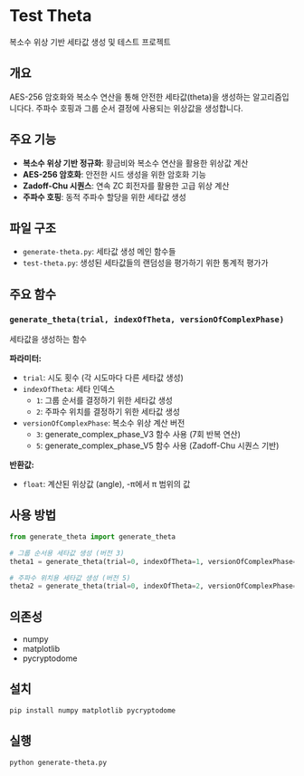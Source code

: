 # Test Theta

복소수 위상 기반 세타값 생성 및 테스트 프로젝트

## 개요

AES-256 암호화와 복소수 연산을 통해 안전한 세타값(theta)을 생성하는 알고리즘입니다다. 
주파수 호핑과 그룹 순서 결정에 사용되는 위상값을 생성합니다.

## 주요 기능

- **복소수 위상 기반 정규화**: 황금비와 복소수 연산을 활용한 위상값 계산
- **AES-256 암호화**: 안전한 시드 생성을 위한 암호화 기능
- **Zadoff-Chu 시퀀스**: 연속 ZC 회전자를 활용한 고급 위상 계산
- **주파수 호핑**: 동적 주파수 할당을 위한 세타값 생성

## 파일 구조

- `generate-theta.py`: 세타값 생성 메인 함수들
- `test-theta.py`: 생성된 세타값들의 랜덤성을 평가하기 위한 통계적 평가가

## 주요 함수

### `generate_theta(trial, indexOfTheta, versionOfComplexPhase)`

세타값을 생성하는 함수

**파라미터:**
- `trial`: 시도 횟수 (각 시도마다 다른 세타값 생성)
- `indexOfTheta`: 세타 인덱스
  - `1`: 그룹 순서를 결정하기 위한 세타값 생성
  - `2`: 주파수 위치를 결정하기 위한 세타값 생성
- `versionOfComplexPhase`: 복소수 위상 계산 버전
  - `3`: generate_complex_phase_V3 함수 사용 (7회 반복 연산)
  - `5`: generate_complex_phase_V5 함수 사용 (Zadoff-Chu 시퀀스 기반)

**반환값:**
- `float`: 계산된 위상값 (angle), -π에서 π 범위의 값

## 사용 방법

```python
from generate_theta import generate_theta

# 그룹 순서용 세타값 생성 (버전 3)
theta1 = generate_theta(trial=0, indexOfTheta=1, versionOfComplexPhase=3)

# 주파수 위치용 세타값 생성 (버전 5)
theta2 = generate_theta(trial=0, indexOfTheta=2, versionOfComplexPhase=5)
```

## 의존성

- numpy
- matplotlib
- pycryptodome

## 설치

```bash
pip install numpy matplotlib pycryptodome
```

## 실행

```bash
python generate-theta.py
```
